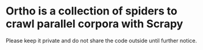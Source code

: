 # Ortho is a collection of spiders to crawl parallel corpora with Scrapy

Please keep it private and do not share the code outside until further notice.

